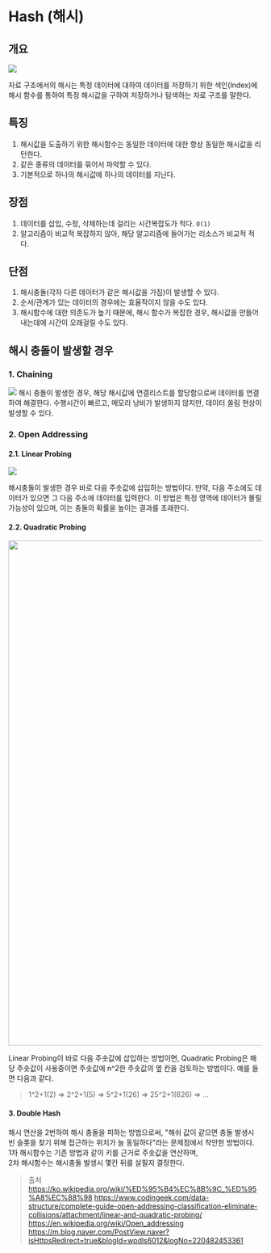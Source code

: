 # Hash (해시)

## 개요
<img src="https://upload.wikimedia.org/wikipedia/commons/thumb/5/58/Hash_table_4_1_1_0_0_1_0_LL.svg/240px-Hash_table_4_1_1_0_0_1_0_LL.svg.png">  

자료 구조에서의 해시는 특정 데이터에 대하여 데이터를 저장하기 위한 색인(Index)에 해시 함수를 통하여 특정 해시값을 구하여 저장하거나 탐색하는 자료 구조를 말한다.

## 특징
1. 해시값을 도출하기 위한 해시함수는 동일한 데이터에 대한 항상 동일한 해시값을 리턴한다.
2. 같은 종류의 데이터를 묶어서 파악할 수 있다.
3. 기본적으로 하나의 해시값에 하나의 데이터를 지닌다.

## 장점
1. 데이터를 삽입, 수정, 삭제하는데 걸리는 시간복잡도가 적다. `O(1)`
2. 알고리즘이 비교적 복잡하지 않아, 해당 알고리즘에 들어가는 리소스가 비교적 적다.

## 단점
1. 해시충돌(각자 다른 데이터가 같은 해시값을 가짐)이 발생할 수 있다.
2. 순서/관계가 있는 데이터의 경우에는 효율적이지 않을 수도 있다.
3. 해시함수에 대한 의존도가 높기 때문에, 해시 함수가 복잡한 경우, 해시값을 만들어내는데에 시간이 오래걸릴 수도 있다.

## 해시 충돌이 발생할 경우
### 1. Chaining
<img src="https://img1.daumcdn.net/thumb/R1280x0/?scode=mtistory2&fname=https%3A%2F%2Fblog.kakaocdn.net%2Fdn%2FnMfgg%2FbtqS1WyRuWI%2F32LmJGOvrT9YTndHMvYW50%2Fimg.png">
해시 충돌이 발생한 경우, 해당 해시값에 연결리스트를 할당함으로써 데이터를 연결하여 해결한다. 수행시간이 빠르고, 메모리 낭비가 발생하지 않지만, 데이터 쏠림 현상이 발생할 수 있다.

### 2. Open Addressing
#### 2.1. Linear Probing
<img src="https://upload.wikimedia.org/wikipedia/commons/thumb/9/90/HASHTB12.svg/362px-HASHTB12.svg.png">

해시충돌이 발생한 경우 바로 다음 주솟값에 삽입하는 방법이다. 만약, 다음 주소에도 데이터가 있으면 그 다음 주소에 데이터를 입력한다.
이 방법은 특정 영역에 데이터가 몰릴 가능성이 있으며, 이는 충돌의 확률을 높이는 결과를 초래한다.

#### 2.2. Quadratic Probing
<img src="https://www.codingeek.com/wp-content/uploads/2017/07/linear-and-quadratic-probing-300x173.png" width=1000px>

Linear Probing이 바로 다음 주솟값에 삽입하는 방법이면, Quadratic Probing은 해당 주솟값이 사용중이면 주솟값에 n^2한 주솟값의 옆 칸을 검토하는 방법이다. 예를 들면 다음과 같다.
> 1^2+1(2) => 2^2+1(5) => 5^2+1(26) => 25^2+1(626) => ...  

#### 3. Double Hash
해시 연산을 2번하여 해시 충돌을 피하는 방법으로써, "해쉬 값이 같으면 충돌 발생시 빈 슬롯을 찾기 위해 접근하는 위치가 늘 동일하다"라는 문제점에서 착안한 방법이다.  
1차 해시함수는 기존 방법과 같이 키를 근거로 주솟값을 연산하며,  
2차 해시함수는 해시충돌 발생시 몇칸 뒤를 살필지 결정한다.

> 출처  
> https://ko.wikipedia.org/wiki/%ED%95%B4%EC%8B%9C_%ED%95%A8%EC%88%98
> https://www.codingeek.com/data-structure/complete-guide-open-addressing-classification-eliminate-collisions/attachment/linear-and-quadratic-probing/  
> https://en.wikipedia.org/wiki/Open_addressing
> https://m.blog.naver.com/PostView.naver?isHttpsRedirect=true&blogId=wpdls6012&logNo=220482453361
